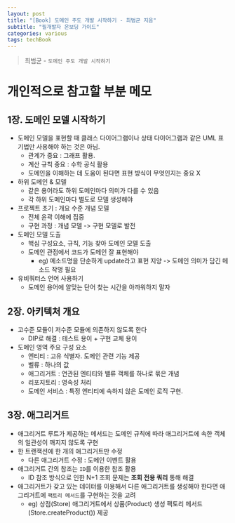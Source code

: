 ```yaml
---
layout: post
title: "[Book] 도메인 주도 개발 시작하기 - 최범균 지음"
subtitle: "필개발자 온보딩 가이드"
categories: various
tags: techBook
---
```


> 최범균 - `도메인 주도 개발 시작하기`


# 개인적으로 참고할 부분 메모
## 1장. 도메인 모델 시작하기
- 도메인 모델을 표현할 때 클래스 다이어그램이나 상태 다이어그램과 같은 UML 표기법만 사용해야 하는 것은 아님. 
  - 관계가 중요 : 그래프 활용.
  - 계산 규칙 중요 : 수학 공식 활용
  - 도메인을 이해하는 데 도움이 된다면 표현 방식이 무엇인지는 중요 X
- 하위 도메인 & 모델
  - 같은 용어라도 하위 도메인마다 의미가 다를 수 있음
  - 각 하위 도메인마다 별도로 모델 생성해야
- 프로젝트 초기 : 개요 수준 개념 모델
  - 전체 윤곽 이해에 집중
  - 구현 과정 : 개념 모델 -> 구현 모델로 발전
- 도메인 모델 도출
  - 핵심 구성요소, 규칙, 기능 찾아 도메인 모델 도출
  - 도메인 관점에서 코드가 도메인 잘 표현해야
    - eg) 메소드명을 단순하게 update라고 표현 지양 -> 도메인 의미가 담긴 메소드 작명 필요
- 유비쿼터스 언어 사용하기
  - 도메인 용어에 알맞는 단어 찾는 시간을 아까워하지 말자

## 2장. 아키텍처 개요
- 고수준 모듈이 저수준 모듈에 의존하지 않도록 한다
  - DIP로 해결 : 테스트 용이 + 구현 교체 용이
- 도메인 영역 주요 구성 요소
  - 엔티티 : 고유 식별자. 도메인 관련 기능 제공
  - 벨류 : 하나의 값
  - 애그리거트 : 연관된 엔티티와 밸류 객체를 하나로 묶은 개념
  - 리포지토리 : 영속성 처리
  - 도메인 서비스 : 특정 엔티티에 속하지 않은 도메인 로직 구현.

## 3장. 애그리거트
- 애그리거트 루트가 제공하는 메서드는 도메인 규칙에 따라 애그리거트에 속한 객체의 일관성이 깨지지 않도록 구현
- 한 트랜잭션에 한 개의 애그리거트만 수정
  - 다른 애그리거트 수정 : 도메인 이벤트 활용
- 애그리거트 간의 참조는 `ID`를 이용한 참조 활용
  - ID 참조 방식으로 인한 N+1 조회 문제는 **조회 전용 쿼리** 통해 해결
- 애그리거트가 갖고 있는 데이터를 이용해서 다른 애그리거트를 생성해야 한다면 애그리거트에 `팩토리 메서드`를 구현하는 것을 고려
  - eg) 상점(Store) 애그리거트에서 상품(Product) 생성 팩토리 메서드(Store.createProduct()) 제공